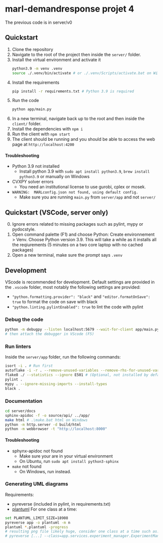 # marl-demandresponse projet 4

The previous code is in server/v0

## Quickstart
1. Clone the repository
2. Navigate to the root of the project then inside the `server/` folder. 
3. Install the virtual environment and activate it
    ```bash
    python3.9 -m venv .venv
    source ./.venv/bin/activate # or ./.venv/Scripts/activate.bat on Windows
    ```
4. Install the requirements
    ```bash
    pip install -r requirements.txt # Python 3.9 is required
    ```
5. Run the code
    ```bash
    python app/main.py
    ```
6. In a new terminal, navigate back up to the root and then inside the `client/` folder. 
7. Install the dependencies with `npm i` 
8. Run the client with `npm start` 
9. The client should be running and you should be able to access the web page at `http://localhost:4200` 

#### Troubleshooting
- Python 3.9 not installed
    - Install python 3.9 with `sudo apt install python3.9`, `brew install python3.9` or manually on Windows
- CVXPY solver errors 
    - You need an institutional license to use gurobi, cplex or mosek.
- `WARNING:  MARLconfig.json not found, using default config.`
    - Make sure you are running `main.py` from `server/app` and not `server/`

## Quickstart (VSCode, server only)
0. Ignore errors related to missing packages such as pylint, mypy or pydocstyle. 
1. Open command palette (F1) and choose Python: Create environnement > Venv. Choose Python version 3.9. This will take a while as it installs all the reqiurements (5 minutes on a two core laptop with no cached packages)
2. Open a new terminal, make sure the prompt says `.venv`

## Development
VScode is recommended for development. Default settings are provided in the `.vscode` folder, most notably the following settings are provided:
- `"python.formatting.provider": "black"` and `"editor.formatOnSave": true` to format the code on save with black
- `"python.linting.pylintEnabled": true` to lint the code with pylint

### Debug the code

```bash
python -m debugpy --listen localhost:5679 --wait-for-client app/main.py
# then attach the debugger in VScode (F5)
```

### Run linters
Inside the `server/app` folder, run the following commands:
```bash
isort -i . # Run first
autoflake -i -r . --remove-unused-variables --remove-rhs-for-unused-variables --ignore-init-module-imports --remove-all-unused-imports # (Optional, not installed by default)
flake8 ./ --statistics --ignore E501 # (Optional, not installed by default, install optional dependency flake8-bugbear)
pylint .
mypy . --ignore-missing-imports --install-types
black .
```

### Documentation

```bash
cd server/docs
sphinx-apidoc -f -o source/api/ ../app/
make html # .\make.bat html on Windows
python -m http.server -d build/html
python -m webbrowser -t "http://localhost:8000"
```
#### Troubleshooting
- sphynx-apidoc not found
    - Make sure your are in your virtual environment
    - On Ubuntu, run `sudo apt install python3-sphinx`
- `make` not found
    - On Windows, run  instead.

### Generating UML diagrams
Requirements:
- pyreverse (included in pylint, in requirements.txt)
- [plantuml](https://plantuml.com/download)
For one class at a time:
```bash
set PLANTUML_LIMIT_SIZE=18908
pyreverse app -o plantuml -m n
plantuml *.plantuml -progress
# resulting png file likely huge, consider one class at a time such as:
# pyreverse [...] --class=app.services.experiment_manager.ExperimentManager
```
